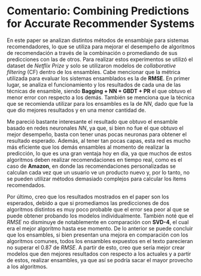# Comentario: Combining Predictions for Accurate Recommender Systems

En este paper se analizan distintos métodos de ensamblaje para sistemas recomendadores, lo que se utiliza para mejorar el desempeño de algoritmos de recomendación a través de la combinación o promediando de sus predicciones con las de otros. Para realizar estos experimentos se utilizó el dataset de *Netflix Prize* y solo se utilizaron modelos de *collaborative filtering* (CF) dentro de los ensambles. Cabe mencionar que la métrica utilizada para evaluar los sistemas ensamblados es la de **RMSE**. En primer lugar, se analiza el funcionamiento y los resultados de cada una de las técnicas de ensamble, siendo **Bagging + NN + GBDT + PR** el que obtuvo el menor error con respecto a los demás. También se menciona que la técnica que se recomienda utilizar para los ensambles es la de *NN*, dado que fue la que dio mejores resultados y en una menor cantidad de.

Me pareció bastante interesante el resultado que obtuvo el ensamble basado en redes neuronales *NN*, ya que, si bien no fue el que obtuvo el mejor desempeño, basta con tener unas pocas neuronas para obtener el resultado esperado. Además, al tener tan pocas capas, esta red es mucho más eficiente que los demás ensambles al momento de realizar la predicción, lo que es una gran ventaja hoy en día, ya que muchos de estos algoritmos deben realizar recomendaciones en tiempo real, como es el caso de **Amazon**, en donde las recomendaciones personalizadas se calculan cada vez que un usuario ve un producto nuevo y, por lo tanto, no se pueden utilizar métodos demasiado complejos para calcular los ítems recomendados. 

Por último, creo que los resultados mostrados en el paper son los esperados, debido a que si promediamos las predicciones de dos algoritmos distintos es muy poco probable que el error sea peor al que se puede obtener probando los modelos individualmente. También noté que el *RMSE* no disminuye de notablemente en comparación con **SVD-4**, el cual era el mejor algoritmo hasta ese momento. De lo anterior se puede concluir que los ensambles, si bien presentan una mejora en comparación con los algoritmos comunes, todos los ensambles expuestos en el texto parecieran no superar el 0.87 de *RMSE*. A partir de esto, creo que sería mejor crear modelos que den mejores resultados con respecto a los actuales y a partir de estos, realizar ensambles, ya que así se podría sacar el mayor provecho a los algoritmos.
